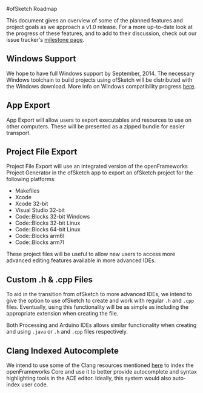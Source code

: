 #ofSketch Roadmap

This document gives an overview of some of the planned features and project goals as we approach a v1.0 release. For a more up-to-date look at the progress of these features, and to add to their discussion, check out our issue tracker's [milestone page](https://github.com/olab-io/ofSketch/milestones).

## Windows Support

We hope to have full Windows support by September, 2014. The necessary Windows toolchain to build projects using ofSketch will be distributed with the Windows download. More info on Windows compatibility progress [here](https://github.com/olab-io/ofSketch/labels/windows).

## App Export

App Export will allow users to export executables and resources to use on other computers.  These will be presented as a zipped bundle for easier transport.

## Project File Export

Project File Export will use an integrated version of the openFrameworks Project Generator in the ofSketch app to export an ofSketch project for the following platforms:

- Makefiles
- Xcode
- Xcode 32-bit
- Visual Studio 32-bit
- Code::Blocks 32-bit Windows
- Code::Blocks 32-bit Linux
- Code::Blocks 64-bit Linux
- Code::Blocks arm6l
- Code::Blocks arm7l

These project files will be useful to allow new users to access more advanced editing features available in more advanced IDEs.

## Custom .h & .cpp Files

To aid in the transition from ofSketch to more advanced IDEs, we intend to give the option to use ofSketch to create and work with regular `.h` and `.cpp` files. Eventually, using this functionality will be as simple as including the appropriate extension when creating the file.

Both Processing and Arduino IDEs allows similar functionality when creating and using `.java` or `.h` and `.cpp` files respectively.

## Clang Indexed Autocomplete

We intend to use some of the Clang resources mentioned [here](https://github.com/brannondorsey/ofSketch/wiki/Clang-Resources) to index the openFrameworks Core and use it to better provide autocomplete and syntax highlighting tools in the ACE editor. Ideally, this system would also auto-index user code.
